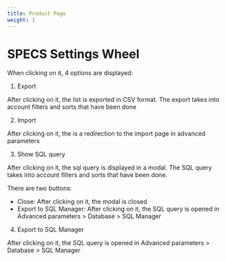 ```yaml
---
title: Product Page
weight: 1
---
```

# SPECS Settings Wheel

When clicking on it, 4 options are displayed:

1. Export

After clicking on it, the list is exported in CSV format.
The export takes into account filters and sorts that have been done

2. Import

After clicking on it, the is a redirection to the import page in advanced parameters

3. Show SQL query

After clicking on it, the sql query is displayed in a modal. The SQL query takes into account filters and sorts that have been done.

There are two buttons:

- Close: After clicking on it, the modal is closed
- Export to SQL Manager: After clicking on it, the SQL query is opened in Advanced parameters > Database > SQL Manager
4. Export to SQL Manager

After clicking on it, the SQL query is opened in Advanced parameters > Database > SQL Manager
